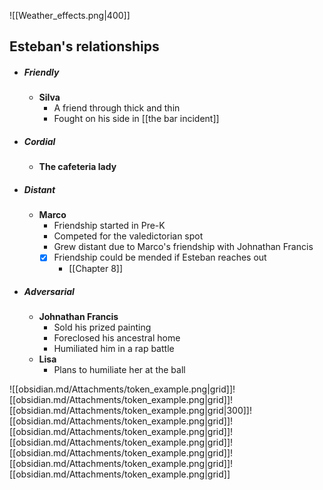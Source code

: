 


![[Weather_effects.png|400]]



## Esteban's relationships
- ##### Friendly
	- **Silva**
		- A friend through thick and thin
		- Fought on his side in [[the bar incident]]
- ##### Cordial
	- **The cafeteria lady**
- ##### Distant
	- **Marco**
		- Friendship started in Pre-K
		- Competed for the valedictorian spot
		- Grew distant due to Marco's friendship with Johnathan Francis
		- [x] Friendship could be mended if Esteban reaches out
			- [[Chapter 8]]
- ##### Adversarial 
	- **Johnathan Francis**
		- Sold his prized painting
		- Foreclosed his ancestral home
		- Humiliated him in a rap battle
	- **Lisa** 
		- Plans to humiliate her at the ball

![[obsidian.md/Attachments/token_example.png|grid]]![[obsidian.md/Attachments/token_example.png|grid]]![[obsidian.md/Attachments/token_example.png|grid|300]]![[obsidian.md/Attachments/token_example.png|grid]]![[obsidian.md/Attachments/token_example.png|grid]]![[obsidian.md/Attachments/token_example.png|grid]]![[obsidian.md/Attachments/token_example.png|grid]]![[obsidian.md/Attachments/token_example.png|grid]]![[obsidian.md/Attachments/token_example.png|grid]]
